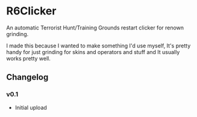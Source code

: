 # R6Clicker
An automatic Terrorist Hunt/Training Grounds restart clicker for renown grinding.

I made this because I wanted to make something I'd use myself, It's pretty handy for just grinding for skins and operators and stuff and It usually works pretty well.

## Changelog
### v0.1
- Initial upload
